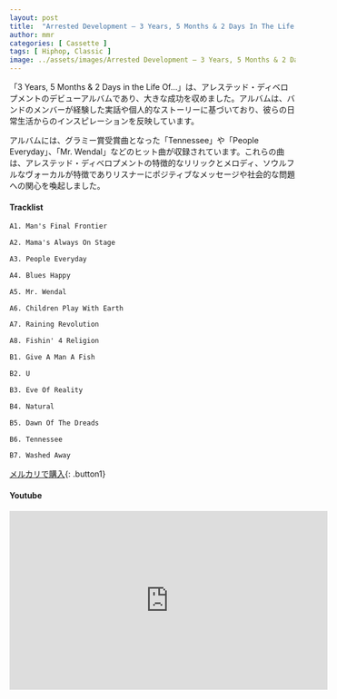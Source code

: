 ```yaml
---
layout: post
title:  "Arrested Development – 3 Years, 5 Months & 2 Days In The Life Of"
author: mmr
categories: [ Cassette ]
tags: [ Hiphop, Classic ]
image: ../assets/images/Arrested Development – 3 Years, 5 Months & 2 Days In The Life Of.webp
---
```


「3 Years, 5 Months & 2 Days in the Life Of...」は、アレステッド・ディベロプメントのデビューアルバムであり、大きな成功を収めました。アルバムは、バンドのメンバーが経験した実話や個人的なストーリーに基づいており、彼らの日常生活からのインスピレーションを反映しています。

アルバムには、グラミー賞受賞曲となった「Tennessee」や「People Everyday」、「Mr. Wendal」などのヒット曲が収録されています。これらの曲は、アレステッド・ディベロプメントの特徴的なリリックとメロディ、ソウルフルなヴォーカルが特徴でありリスナーにポジティブなメッセージや社会的な問題への関心を喚起しました。


#### Tracklist
```md
A1. Man's Final Frontier

A2. Mama's Always On Stage

A3. People Everyday

A4. Blues Happy

A5. Mr. Wendal

A6. Children Play With Earth

A7. Raining Revolution

A8. Fishin' 4 Religion

B1. Give A Man A Fish

B2. U

B3. Eve Of Reality

B4. Natural

B5. Dawn Of The Dreads

B6. Tennessee

B7. Washed Away
```

[メルカリで購入](https://jp.mercari.com/item/m19892920898?afid=6142608987){: .button1}

#### Youtube
<iframe width="560" height="315" src="https://www.youtube.com/embed/GfxvsHpTZWk?si=EU30-Pxm4w5iKTU4" title="YouTube video player" frameborder="0" allow="accelerometer; autoplay; clipboard-write; encrypted-media; gyroscope; picture-in-picture; web-share" referrerpolicy="strict-origin-when-cross-origin" allowfullscreen></iframe>